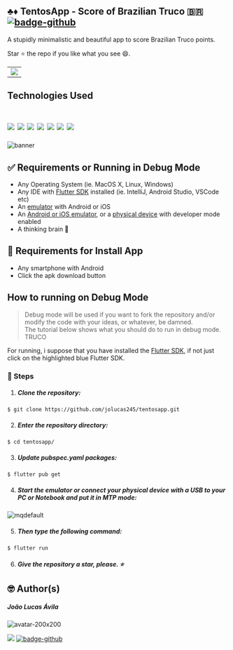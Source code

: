 ## ♣️♦️ TentosApp - Score of Brazilian Truco 🇧🇷 [![badge-github](https://img.shields.io/github/followers/jolucas245?style=social)](https://github.com/jolucas245/)

A stupidly minimalistic and beautiful app to score Brazilian Truco points.

Star ⭐ the repo if you like what you see 😄.

<table>
    <tr>
        <td>
        <a href="https://github.com/jolucas245/tentosapp/releases/download/v1.0-ouros/tentos-v1.0.apk)>"><img src="https://user-images.githubusercontent.com/65248543/178760730-248a62ab-a414-437d-8392-4a2a943585ab.png"></a>
        </td>
    </tr>
</table>

## Technologies Used
[<img src="https://img.shields.io/badge/LICENSE-WTFPL-green?style=for-the-badge"/>](https://github.com/jolucas245/tentosapp/blob/main/LICENSE)
[<img src="https://img.shields.io/badge/Language-Dart-skyblue?style=for-the-badge"/>](https://dart.dev)
[<img src="https://img.shields.io/badge/Framework-Flutter-blue?style=for-the-badge"/>](https://flutter.dev)
[<img src="https://img.shields.io/badge/State Management-SetState-red?style=for-the-badge"/>](https://flutter.dev)
[<img src="https://img.shields.io/badge/Software Arch.-MVC-yellow?style=for-the-badge"/>](https://flutter.dev)
[<img src="https://img.shields.io/badge/Code E.-VSCODE-darkblue?style=for-the-badge"/>](https://flutter.dev)
[<img src="https://img.shields.io/badge/OS-Arch Linux-cyan?style=for-the-badge"/>](https://flutter.dev)
=======
![banner](https://user-images.githubusercontent.com/65248543/178626556-c6c91706-b03e-4116-bc8b-99619e6095c0.png)

## ✅ Requirements or Running in Debug Mode 
* Any Operating System (ie. MacOS X, Linux, Windows) 
* Any IDE with <a href="https://flutter.dev/">Flutter SDK</a> installed (ie. IntelliJ, Android Studio, VSCode etc)
* An <a href="https://www.softwaretestinghelp.com/android-emulators/">emulator</a> with Android or iOS
* An <a href="https://www.softwaretestinghelp.com/android-emulators/">Android or iOS emulator</a>, or a <a href="https://stackoverflow.com/questions/54444538/how-do-i-run-test-my-flutter-app-on-a-real-device">physical device</a> with developer mode enabled
* A thinking brain 🧠

## 📱 Requirements for Install App
* Any smartphone with Android
* Click the apk download button

## How to running on Debug Mode
>Debug mode will be used if you want to fork the repository and/or modify the code with your ideas, or whatever, be damned. <br>
>The tutorial below shows what you should do to run in debug mode. TRUCO

For running, i suppose that you have installed the <a href="https://flutter.dev/">Flutter SDK</a>, if not just click on the highlighted blue Flutter SDK.

### 👣 Steps
1. ##### Clone the repository:<br>
```
$ git clone https://github.com/jolucas245/tentosapp.git
```

2. ##### Enter the repository directory:
```
$ cd tentosapp/
```

3. ##### Update pubspec.yaml packages:
```
$ flutter pub get
```

4. ##### Start the emulator or connect your physical device with a USB to your PC or Notebook and put it in MTP mode:
![mqdefault](https://user-images.githubusercontent.com/65248543/179034040-b8db088e-2e58-49b4-8db2-a39e626c5052.jpg)

5. ##### Then type the following command:
```
$ flutter run
```

6. ##### Give the repository a star, please. ⭐

##
## 🤓 Author(s)
##### João Lucas Ávila 

![avatar-200x200](https://user-images.githubusercontent.com/65248543/179042257-ea95098e-2734-4c08-a240-c121c6e87acd.png)

[<img src="https://img.shields.io/badge/-Instagram-purple"/>](https://www.instagram.com/avila_jao/)
[![badge-github](https://img.shields.io/github/followers/jolucas245?style=social)](https://github.com/jolucas245/)